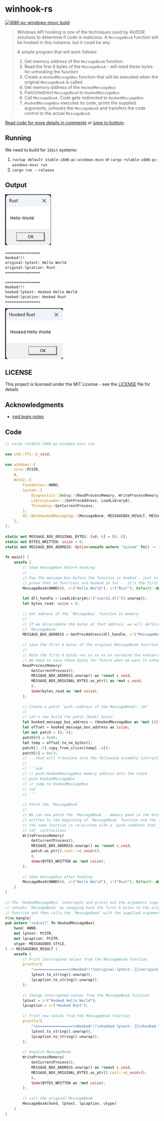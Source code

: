 # winhook-rs

[![i686-pc-windows-msvc build](https://github.com/SubconsciousCompute/winhook-rs/actions/workflows/main.yml/badge.svg?branch=master)](https://github.com/SubconsciousCompute/winhook-rs/actions/workflows/main.yml)

> Windows API hooking is one of the techniques used by AV/EDR solutions to determine if code is malicious.
> A `MessageBoxA` function will be hooked in this instance, but it could be any.
>
> A simple program that will work follows:
>
> 1. Get memory address of the `MessageBoxA` function
> 2. Read the first 6 bytes of the `MessageBoxA` - will need these bytes for unhooking the function
> 3. Create a `HookedMessageBox` function that will be executed when the original `MessageBoxA` is called
> 4. Get memory address of the `HookedMessageBox`
> 5. Patch/redirect `MessageBoxA` to `HookedMessageBox`
> 6. Call `MessageBoxA`. Code gets redirected to `HookedMessageBox`
> 7. `HookedMessageBox` executes its code, prints the supplied arguments, unhooks the `MessageBoxA` and transfers the
     code control to the actual `MessageBoxA`

[Read code for more details in comments](src/main.rs) or [jump to bottom](#code).

## Running

We need to build for `32bit` systems:

1. `rustup default stable-i686-pc-windows-msvc` or `cargo +stable-i686-pc-windows-msvc run`
2. `cargo run --release`

## Output

![MessageBox popup](resources/original_popup.png)

```
================
Hooked!!!
original-lptext: Hello World
original-lpcation: Rust
================

================
Hooked!!!
hooked-lptext: Hooked Hello World
hooked-lpcation: Hooked Rust
================
```

![MessageBox popup](resources/hooked_popup.png)

## LICENSE

This project is licensed under the MIT License - see the [LICENSE](LICENSE.md) file for details

## Acknowledgments

* [ired.team notes](https://www.ired.team/)

## Code

```rust
// cargo +stable-i686-pc-windows-msvc run

use std::ffi::c_void;

use windows::{
    core::PCSTR,
    s,
    Win32::{
        Foundation::HWND,
        System::{
            Diagnostics::Debug::{ReadProcessMemory, WriteProcessMemory},
            LibraryLoader::{GetProcAddress, LoadLibraryA},
            Threading::GetCurrentProcess,
        },
        UI::WindowsAndMessaging::{MessageBoxA, MESSAGEBOX_RESULT, MESSAGEBOX_STYLE},
    },
};

static mut MESSAGE_BOX_ORIGINAL_BYTES: [u8; 6] = [0; 6];
static mut BYTES_WRITTEN: usize = 0;
static mut MESSAGE_BOX_ADDRESS: Option<unsafe extern "system" fn() -> isize> = None;

fn main() {
    unsafe {
        // Show messagebox before hooking
        //
        // Pop the message box before the function is hooked - just to make sure it works and to
        // prove that no functions are hooked so far -  it's the first instruction of the program
        MessageBoxA(HWND(0), s!("Hello World"), s!("Rust"), Default::default());

        let dll_handle = LoadLibraryA(s!("user32.dll")).unwrap();
        let bytes_read: usize = 0;

        // Get address of the `MessageBox` function in memory
        //
        // If we disassemble the bytes at that address, we will definitely see that there is code for
        // `MessageBoxA`
        MESSAGE_BOX_ADDRESS = GetProcAddress(dll_handle, s!("MessageBoxA"));

        // save the first 6 bytes of the original MessageBoxA function - will need for unhooking
        //
        // Note the first 6 bytes <xx xx xx xx xx xx>(mind the endian-ness, where `xx` is some hex address).
        // We need to save these bytes for future when we want to unhook MessageBoxA
        ReadProcessMemory(
            GetCurrentProcess(),
            MESSAGE_BOX_ADDRESS.unwrap() as *const c_void,
            MESSAGE_BOX_ORIGINAL_BYTES.as_ptr() as *mut c_void,
            6,
            Some(bytes_read as *mut usize),
        );

        // Create a patch `push <address of new MessageBoxA); ret`
        //
        // Let's now build the patch (hook) bytes:
        let hooked_message_box_address = (HookedMessageBox as *mut ()).cast::<c_void>();
        let offset = hooked_message_box_address as isize;
        let mut patch = [0; 6];
        patch[0] = 0x68;
        let temp = offset.to_ne_bytes();
        patch[1..5].copy_from_slice(&temp[..4]);
        patch[5] = 0xC3;
        // ...that will translate into the following assembly instructions:
        //
        // ```asm
        // // push HookedMessageBox memory address onto the stack
        // push HookedMessageBox
        // // jump to HookedMessageBox
        // ret
        // ```

        // Patch the `MessageBoxA`
        //
        // We can now patch the `MessageBoxA` - memory pane in the bottom right shows the patch being
        // written to the beginning of `MessageBoxA` function and the top right shows the beginning of
        // the same function is re-written with a `push <address that jumps to our hooked function>;
        // ret` instructions
        WriteProcessMemory(
            GetCurrentProcess(),
            MESSAGE_BOX_ADDRESS.unwrap() as *const c_void,
            patch.as_ptr().cast::<c_void>(),
            6,
            Some(BYTES_WRITTEN as *mut usize),
        );

        // show messagebox after hooking
        MessageBoxA(HWND(0), s!("Hello World"), s!("Rust"), Default::default());
    }
}

// The `HookedMessageBox` intercepts and prints out the arguments supplied to `MessageBoxA`, then
// unhooks `MessageBoxA` by swapping back the first 6 bytes to the original bytes of the `MessageBoxA`
// function and then calls the `MessageBoxA` with the supplied arguments:
#[no_mangle]
pub extern "stdcall" fn HookedMessageBox(
    hwnd: HWND,
    mut lptext: PCSTR,
    mut lpcaption: PCSTR,
    utype: MESSAGEBOX_STYLE,
) -> MESSAGEBOX_RESULT {
    unsafe {
        // Print intercepted values from the MessageBoxA function
        println!(
            "================\nHooked!!!\noriginal-lptext: {}\noriginal-lpcation: {}\n================",
            lptext.to_string().unwrap(),
            lpcaption.to_string().unwrap(),
        );

        // Change intercepted values from the MessageBoxA function
        lptext = s!("Hooked Hello World");
        lpcaption = s!("Hooked Rust");

        // Print new values from the MessageBoxA function
        println!(
            "\n================\nHooked!!!\nhooked-lptext: {}\nhooked-lpcation: {}\n================",
            lptext.to_string().unwrap(),
            lpcaption.to_string().unwrap(),
        );

        // Unpatch MessageBoxA
        WriteProcessMemory(
            GetCurrentProcess(),
            MESSAGE_BOX_ADDRESS.unwrap() as *const c_void,
            MESSAGE_BOX_ORIGINAL_BYTES.as_ptr().cast::<c_void>(),
            6,
            Some(BYTES_WRITTEN as *mut usize),
        );

        // call the original MessageBoxA
        MessageBoxA(hwnd, lptext, lpcaption, utype)
    }
}
```

